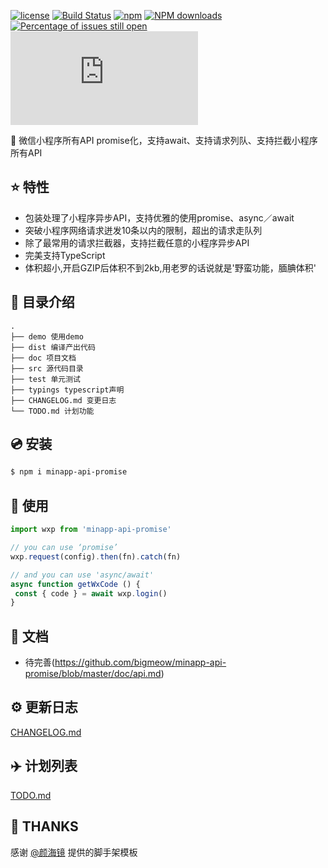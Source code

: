 [![license](https://img.shields.io/badge/license-MIT-blue.svg)](https://github.com/bigmeow/minapp-api-promise/blob/master/LICENSE)
[![Build Status](https://travis-ci.org/bigmeow/minapp-api-promise.svg?branch=master)](https://travis-ci.org/bigmeow/minapp-api-promise)
[![npm](https://img.shields.io/badge/npm-1.0.2-orange.svg)](https://www.npmjs.com/package/minapp-api-promise)
[![NPM downloads](http://img.shields.io/npm/dm/minapp-api-promise.svg?style=flat-square)](http://www.npmtrends.com/minapp-api-promise)
[![Percentage of issues still open](http://isitmaintained.com/badge/open/bigmeow/minapp-api-promise.svg)](http://isitmaintained.com/project/bigmeow/minapp-api-promise "Percentage of issues still open")
[![JS Gzip Size](http://img.badgesize.io/https://unpkg.com/minapp-api-promise@1.0.2/dist/wxp.min.js?compression=gzip&style=flat-square&label=JS%20gzip%20size)](https://unpkg.com/minapp-api-promise@1.0.2/dist/wxp.min.js)

:hammer: 微信小程序所有API promise化，支持await、支持请求列队、支持拦截小程序所有API

## :star: 特性

- 包装处理了小程序异步API，支持优雅的使用promise、async／await
- 突破小程序网络请求迸发10条以内的限制，超出的请求走队列
- 除了最常用的请求拦截器，支持拦截任意的小程序异步API
- 完美支持TypeScript
- 体积超小,开启GZIP后体积不到2kb,用老罗的话说就是'野蛮功能，腼腆体积'


## :open_file_folder: 目录介绍

```
.
├── demo 使用demo
├── dist 编译产出代码
├── doc 项目文档
├── src 源代码目录
├── test 单元测试
├── typings typescript声明
├── CHANGELOG.md 变更日志
└── TODO.md 计划功能
```

## :cd: 安装

```bash
$ npm i minapp-api-promise
```

## :rocket: 使用

```js
import wxp from 'minapp-api-promise'

// you can use ‘promise’
wxp.request(config).then(fn).catch(fn)

// and you can use 'async/await'
async function getWxCode () {
 const { code } = await wxp.login()
}
```

## :bookmark_tabs: 文档
- 待完善(https://github.com/bigmeow/minapp-api-promise/blob/master/doc/api.md)

## :gear: 更新日志
[CHANGELOG.md](https://github.com/bigmeow/minapp-api-promise/blob/master/CHANGELOG.md)

## :airplane: 计划列表
[TODO.md](https://github.com/bigmeow/minapp-api-promise/blob/master/TODO.md)

## :two_men_holding_hands: THANKS
感谢 [@颜海镜](https://github.com/yanhaijing) 提供的脚手架模板

